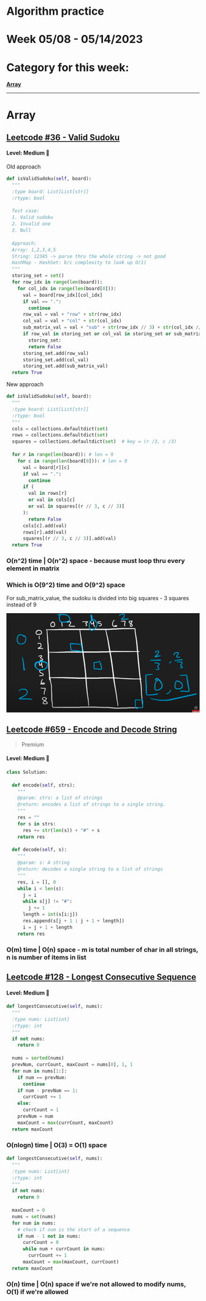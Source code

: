 # Algorithm practice

# Week 05/08 - 05/14/2023


# Category for this week:
**[Array](#array)**<br>

---

# Array

## [Leetcode #36 - Valid Sudoku](https://leetcode.com/problems/valid-sudoku/)

#### Level: Medium 📘

Old approach
```python
def isValidSudoku(self, board):
  """
  :type board: List[List[str]]
  :rtype: bool
  
  Test case:
  1. Valid sudoku
  2. Invalid one
  3. Null
  
  Approach: 
  Array: 1,2,3,4,5
  String: 12345 -> parse thru the whole string -> not good
  HashMap - HashSet: b/c complexity to look up O(1)
  """
  storing_set = set()
  for row_idx in range(len(board)):
    for col_idx in range(len(board[0])):
      val = board[row_idx][col_idx]
      if val == ".":
        continue
      row_val = val + "row" + str(row_idx)
      col_val = val + "col" + str(col_idx)
      sub_matrix_val = val + "sub" + str(row_idx // 3) + str(col_idx // 3)
      if row_val in storing_set or col_val in storing_set or sub_matrix_val in \
        storing_set:
        return False
      storing_set.add(row_val)
      storing_set.add(col_val)
      storing_set.add(sub_matrix_val)
  return True
```

New approach
```python
def isValidSudoku(self, board):
  """
  :type board: List[List[str]]
  :rtype: bool
  """
  cols = collections.defaultdict(set)
  rows = collections.defaultdict(set)
  squares = collections.defaultdict(set)  # key = (r /3, c /3)

  for r in range(len(board)): # len = 9 
    for c in range(len(board[0])): # len = 9
      val = board[r][c]
      if val == ".":
        continue
      if (
        val in rows[r]
        or val in cols[c]
        or val in squares[(r // 3, c // 3)]
      ):
        return False
      cols[c].add(val)
      rows[r].add(val)
      squares[(r // 3, c // 3)].add(val)
  return True
```

### O(n^2) time | O(n^2) space - because must loop thru every element in matrix
### Which is O(9^2) time and O(9^2) space

For sub_matrix_value, the sudoku is divided into big squares - 3 squares instead of 9

![LC36](../2023_images/LC36.png)

## [Leetcode #659 - Encode and Decode String](https://leetcode.com/problems/encode-and-decode-strings/)
> Premium

#### Level: Medium 📘

```python
class Solution:

  def encode(self, strs):
    """
    @param: strs: a list of strings
    @return: encodes a list of strings to a single string.
    """
    res = ""
    for s in strs:
      res += str(len(s)) + "#" + s
    return res

  def decode(self, s):
    """
    @param: s: A string
    @return: decodes a single string to a list of strings
    """
    res, i = [], 0
    while i < len(s):
      j = i
      while s[j] != "#":
        j += 1
      length = int(s[i:j])
      res.append(s[j + 1 : j + 1 + length])
      i = j + 1 + length
    return res
```

### O(m) time | O(n) space - m is total number of char in all strings, n is number of items in list

## [Leetcode #128 - Longest Consecutive Sequence](https://leetcode.com/problems/longest-consecutive-sequence/)

#### Level: Medium 📘

```python
def longestConsecutive(self, nums):
  """
  :type nums: List[int]
  :rtype: int
  """
  if not nums:
    return 0

  nums = sorted(nums)
  prevNum, currCount, maxCount = nums[0], 1, 1
  for num in nums[1:]:
    if num == prevNum:
      continue
    if num - prevNum == 1:
      currCount += 1
    else:
      currCount = 1
    prevNum = num
    maxCount = max(currCount, maxCount)
  return maxCount
```

### O(nlogn) time | O(3) = O(1) space

```python
def longestConsecutive(self, nums):
  """
  :type nums: List[int]
  :rtype: int
  """
  if not nums:
    return 0
  
  maxCount = 0
  nums = set(nums)
  for num in nums:
    # check if num is the start of a sequence
    if num - 1 not in nums:
      currCount = 0
      while num + currCount in nums:
        currCount += 1
      maxCount = max(maxCount, currCount)
  return maxCount
```

### O(n) time | O(n) space if we're not allowed to modify nums, O(1) if we're allowed
